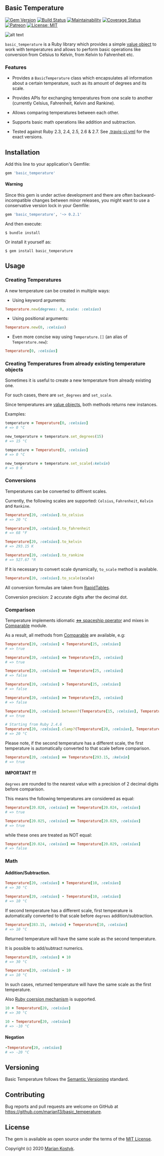 ## Basic Temperature ##

[![Gem Version](https://badge.fury.io/rb/basic_temperature.svg)](https://rubygems.org/gems/basic_temperature) [![Build Status](https://travis-ci.com/marian13/basic_temperature.svg?branch=master)](https://travis-ci.com/marian13/basic_temperature) [![Maintainability](https://api.codeclimate.com/v1/badges/21dc5d50cf5de8346a3c/maintainability)](https://codeclimate.com/github/marian13/basic_temperature/maintainability) [![Coverage Status](https://coveralls.io/repos/github/marian13/basic_temperature/badge.svg)](https://coveralls.io/github/marian13/basic_temperature)
[![Patreon](https://img.shields.io/badge/patreon-donate-orange.svg)](https://www.patreon.com/user?u=31435716&fan_landing=true)
[![License: MIT](https://img.shields.io/badge/License-MIT-yellow.svg)](https://opensource.org/licenses/MIT)

![alt text](https://raw.githubusercontent.com/marian13/basic_temperature/master/logo.png)

`basic_temperature` is a Ruby library which provides a simple [value object](https://martinfowler.com/bliki/ValueObject.html) to work with temperatures and 
allows to perform basic operations like conversion from Celsius to Kelvin, from Kelvin to Fahrenheit etc.


### Features
- Provides a `BasicTemperature` class which encapsulates all information about a certain  temperature, such
as its amount of degrees and its scale.
- Provides APIs for exchanging temperatures from one scale to another (currently Celsius, Fahrenheit, Kelvin and
Rankine).

- Allows comparing temperatures between each other.
- Supports basic math operations like addition and subtraction.
- Tested against Ruby 2.3, 2.4, 2.5, 2.6 & 2.7. See
[.travis-ci.yml](https://github.com/marian13/basic_temperature/blob/9b13cb9909b57c51bb5dc05a8989d07a314e67d6/.travis.yml)
for the exact versions.

## Installation

Add this line to your application's Gemfile:

```ruby
gem 'basic_temperature'
```

#### Warning

Since this gem is under active development and there are often backward-incompatible changes between minor releases, you might want to use a conservative version lock in your Gemfile:

```ruby
gem 'basic_temperature', '~> 0.2.1'
```

And then execute:

    $ bundle install

Or install it yourself as:

    $ gem install basic_temperature

## Usage

### Creating Temperatures

A new temperature can be created in multiple ways:

- Using keyword arguments:

```ruby
Temperature.new(degrees: 0, scale: :celsius)
```

- Using positional arguments:

```ruby
Temperature.new(0, :celsius)
```

- Even more concise way using `Temperature.[]` (an alias of `Temperature.new`):

```ruby
Temperature[0, :celsius]
```

### Creating Temperatures from already existing temperature objects

Sometimes it is useful to create a new temperature from already existing one.

For such cases, there are `set_degrees` and `set_scale`.

Since temperatures are [value objects](https://martinfowler.com/bliki/ValueObject.html), both methods returns
new instances.

Examples:

```ruby
temperature = Temperature[0, :celsius]
# => 0 °C

new_temperature = temperature.set_degrees(15)
# => 15 °C

temperature = Temperature[0, :celsius]
# => 0 °C

new_temperature = temperature.set_scale(:kelvin)
# => 0 K
```

### Conversions

Temperatures can be converted to diffirent scales.

Currently, the following scales are supported: `Celsius`, `Fahrenheit`, `Kelvin` and `Rankine`.

```ruby
Temperature[20, :celsius].to_celsius
# => 20 °C

Temperature[20, :celsius].to_fahrenheit
# => 68 °F

Temperature[20, :celsius].to_kelvin
# => 293.15 K

Temperature[20, :celsius].to_rankine
# => 527.67 °R
```

If it is necessary to convert scale dynamically, `to_scale` method is available.

```ruby
Temperature[20, :celsius].to_scale(scale)
```

All conversion formulas are taken from
[RapidTables](https://www.rapidtables.com/convert/temperature/index.html).

Conversion precision: 2 accurate digits after the decimal dot.

### Comparison

Temperature implements idiomatic [<=> spaceship operator](https://ruby-doc.org/core/Comparable.html) and mixes in [Comparable](https://ruby-doc.org/core/Comparable.html) module.

As a result, all methods from [Comparable](https://ruby-doc.org/core/Comparable.html) are available, e.g:

```ruby
Temperature[20, :celsius] < Temperature[25, :celsius]
# => true

Temperature[20, :celsius] <= Temperature[25, :celsius]
# => true

Temperature[20, :celsius] == Temperature[25, :celsius]
# => false

Temperature[20, :celsius] > Temperature[25, :celsius]
# => false

Temperature[20, :celsius] >= Temperature[25, :celsius]
# => false

Temperature[20, :celsius].between?(Temperature[15, :celsius], Temperature[25, :celsius])
# => true

# Starting from Ruby 2.4.6
Temperature[20, :celsius].clamp?(Temperature[20, :celsius], Temperature[25, :celsius])
# => 20 °C
```

Please note, if the second temperature has a different scale, the first temperature is automatically
converted to that scale before comparison.

```ruby
Temperature[20, :celsius] == Temperature[293.15, :kelvin]
# => true
```

#### IMPORTANT !!!

`degrees` are rounded to the nearest value with a precision of 2 decimal digits before comparison.

This means the following temperatures are considered as equal:

```ruby
Temperature[20.020, :celsius] == Temperature[20.024, :celsius]
# => true

Temperature[20.025, :celsius] == Temperature[20.029, :celsius]
# => true
```

while these ones are treated as NOT equal:

```ruby
Temperature[20.024, :celsius] == Temperature[20.029, :celsius]
# => false
```

### Math

#### Addition/Subtraction.

```ruby
Temperature[20, :celsius] + Temperature[10, :celsius]
# => 30 °C

Temperature[20, :celsius] - Temperature[10, :celsius]
# => 10 °C
```

If second temperature has a different scale, first temperature is automatically converted to that scale
before `degrees` addition/subtraction.

```ruby
Temperature[283.15, :kelvin] + Temperature[10, :celsius]
# => 10 °C
```

Returned temperature will have the same scale as the second temperature.

It is possible to add/subtract numerics.

```ruby
Temperature[20, :celsius] + 10
# => 30 °C

Temperature[20, :celsius] - 10
# => 10 °C
```

In such cases, returned temperature will have the same scale as the first temperature.

Also [Ruby coersion mechanism](https://ruby-doc.org/core/Numeric.html#method-i-coerce) is supported.

```ruby
10 + Temperature[20, :celsius]
# => 30 °C

10 - Temperature[20, :celsius]
# => -10 °C
```

#### Negation

```ruby
-Temperature[20, :celsius]
# => -20 °C
```

## Versioning
Basic Temperature follows the [Semantic Versioning](https://semver.org/) standard.

## Contributing

Bug reports and pull requests are welcome on GitHub at https://github.com/marian13/basic_temperature.

## License

The gem is available as open source under the terms of the [MIT License](https://opensource.org/licenses/MIT).

Copyright (c) 2020 [Marian Kostyk](http://mariankostyk.com).
